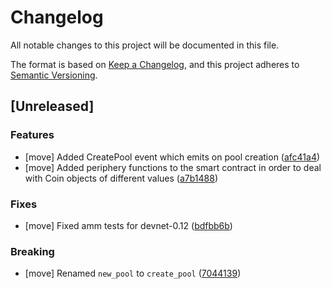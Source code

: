 # Changelog

All notable changes to this project will be documented in this file.

The format is based on [Keep a Changelog](https://keepachangelog.com/en/1.0.0/),
and this project adheres to [Semantic Versioning](https://semver.org/spec/v2.0.0.html).

## [Unreleased]

### Features

- [move] Added CreatePool event which emits on pool creation ([afc41a4](https://github.com/kunalabs-io/sui-smart-contracts/commit/afc41a48e63faad10516cfbc5d3596f85281bb57))
- [move] Added periphery functions to the smart contract in order to deal with Coin objects of different values ([a7b1488](https://github.com/kunalabs-io/sui-smart-contracts/commit/a7b14886f782e4aaee19b589a943784d31cc3923))

### Fixes

- [move] Fixed amm tests for devnet-0.12 ([bdfbb6b](https://github.com/kunalabs-io/sui-smart-contracts/commit/bdfbb6b3972c31c01aae28dc753404779c510a4a))

### Breaking

- [move] Renamed `new_pool` to `create_pool` ([7044139](https://github.com/kunalabs-io/sui-smart-contracts/commit/7044139e91387c4fea29a9c0c41a95823f7404b9))
